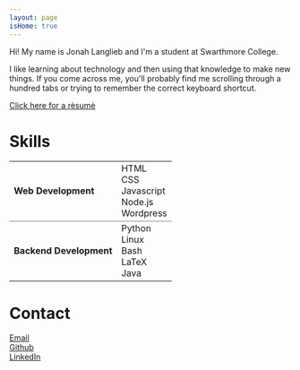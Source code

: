 ```yaml
---
layout: page
isHome: true
---
```


Hi! My name is Jonah Langlieb and I'm a student at Swarthmore College. 

I like learning about technology and then using that knowledge to make new things. If you come across me, you'll probably find me scrolling through a hundred tabs or trying to remember the correct keyboard shortcut. 

[Click here for a rèsumè]({{site.url}}/Langlieb_Resume.pdf)

# Skills

<table>
    <tr>
        <td><b>Web Development</b></td>
        <td>HTML<br>CSS<br>Javascript<br>Node.js<br>Wordpress</td>
    </tr>
    <tr style="border-top:1px solid grey">
        <td><b>Backend Development</b></td>
        <td>Python<br>Linux<br>Bash<br>LaTeX<br>Java</td>
    </tr>
</table>

# Contact


<a href="mailto:JonahLanglieb@gmail.com">
<i class="fa fa-envelope" aria-hidden="true"></i> Email</a>
<br>
<a href="https://github.com/jzl"> <i class="fa fa-github" aria-hidden="true"></i> Github</a>
<br>
<a href="https://www.linkedin.com/in/jonah-langlieb"> <i class="fa fa-linkedin" aria-hidden="true"></i> LinkedIn</a>



<!-- In the novel, *The Strange Case of Dr. Jeykll and Mr. Hyde*, Mr. Poole is Dr. Jekyll's virtuous and loyal butler. Similarly, Poole is an upstanding and effective butler that helps you build Jekyll themes. It's made by [@mdo](https://twitter.com/mdo). -->

<!-- There are currently two themes built on Poole: -->

<!-- * [Hyde](http://hyde.getpoole.com) -->
<!-- * [Lanyon](http://lanyon.getpoole.com) -->

<!-- Learn more and contribute on [GitHub](https://github.com/poole). -->

<!-- ## Setup -->

<!-- Some fun facts about the setup of this project include: -->

<!-- * Built for [Jekyll](http://jekyllrb.com) -->
<!-- * Developed on GitHub and hosted for free on [GitHub Pages](https://pages.github.com) -->
<!-- * Coded with [Sublime Text 2](http://sublimetext.com), an amazing code editor -->
<!-- * Designed and developed while listening to music like [Blood Bros Trilogy](https://soundcloud.com/maddecent/sets/blood-bros-series) -->

<!-- Have questions or suggestions? Feel free to [open an issue on GitHub](https://github.com/poole/issues/new) or [ask me on Twitter](https://twitter.com/mdo). -->

<!-- Thanks for reading! -->
